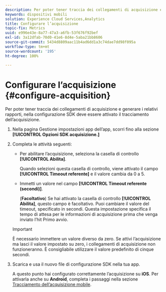 ```yaml
---
description: Per poter tener traccia dei collegamenti di acquisizione e generare i relativi rapporti, nella configurazione SDK deve essere attivato il tracciamento dell’acquisizione.
keywords: dispositivi mobili
solution: Experience Cloud Services,Analytics
title: Configurare l’acquisizione
topic-fix: Metrics
uuid: e996e43e-8a77-47a3-a6fb-53f676f92bef
exl-id: 3a12dfab-70d0-41e6-8d4e-5aba21bb8606
source-git-commit: 5434d8809aac11b4ad6dd1a3c74dae7dd98f095a
workflow-type: tm+mt
source-wordcount: '195'
ht-degree: 100%

---
```


# Configurare l’acquisizione {#configure-acquisition}

Per poter tener traccia dei collegamenti di acquisizione e generare i relativi rapporti, nella configurazione SDK deve essere attivato il tracciamento dell’acquisizione.

1. Nella pagina Gestione impostazioni app dell’app, scorri fino alla sezione **[!UICONTROL Opzioni SDK acquisizione.]**
1. Completa le attività seguenti:

   * Per abilitare l’acquisizione, seleziona la casella di controllo **[!UICONTROL Abilita]**.

      Quando selezioni questa casella di controllo, viene attivato il campo **[!UICONTROL Timeout referente]** e il valore cambia da 0 a 5.

   * Immetti un valore nel campo **[!UICONTROL Timeout referente (secondi)]**.

      (**Facoltativo**) Se hai attivato la casella di controllo **[!UICONTROL Abilita]**, questo campo è facoltativo. Puoi cambiare il valore del timeout, specificato in secondi. Questa impostazione specifica il tempo di attesa per le informazioni di acquisizione prima che venga inviato l’hit Primo avvio.
   >[!IMPORTANT]
   >È necessario immettere un valore diverso da zero. Se attivi l’acquisizione ma lasci il valore impostato su zero, i collegamenti di acquisizione non funzioneranno. È consigliabile utilizzare il valore predefinito di cinque secondi.

1. Scarica e usa il nuovo file di configurazione SDK nella tua app.

   A questo punto hai configurato correttamente l’acquisizione su **iOS**.
Per attivarla anche su **Android**, completa i passaggi nella sezione [Tracciamento dell’acquisizione mobile](/help/android/acquisition-main/acquisition.md).
